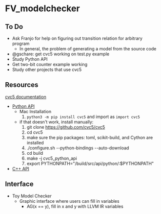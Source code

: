 # FV_modelchecker
## To Do
* Ask Franjo for help on figuring out transition relation for arbitrary program
  * In general, the problem of generating a model from the source code
* @gschare: get cvc5 working on test.py example
* Study Python API
* Get two-bit counter example working
* Study other projects that use cvc5

## Resources
[cvc5 documentation](https://cvc5.github.io/)
* [Python API](https://cvc5.github.io/docs/cvc5-1.0.2/api/python/python.html)
  * Mac Installation
    1. `python3 -m pip install cvc5` and import as `import cvc5`
  * if that doesn't work, install manually:
    1. git clone https://github.com/cvc5/cvc5
    2. cd cvc5
    3. make sure the pip packages: toml, scikit-build, and Cython are installed
    4. ./configure.sh --python-bindings --auto-download
    5. cd build
    6. make -j cvc5_python_api
    7. export PYTHONPATH="<path-to-local-cvc5-repo>/build/src/api/python/:$PYTHONPATH"
* [C++ API](https://cvc5.github.io/docs/cvc5-1.0.2/api/cpp/cpp.html)

## Interface
* Toy Model Checker
  * Graphic interface where users can fill in variables
    * AG(x == y), fill in x and y with LLVM IR variables
